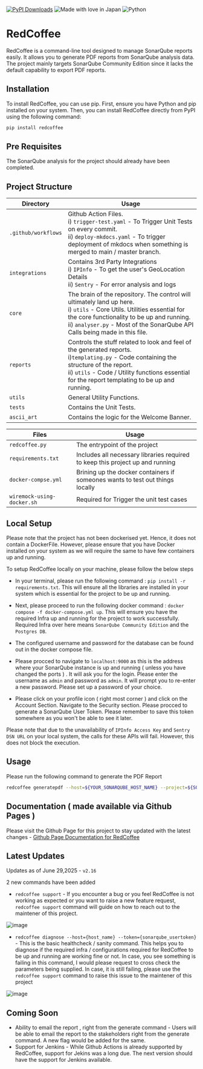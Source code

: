 [![PyPI Downloads](https://static.pepy.tech/badge/redcoffee)](https://pepy.tech/projects/redcoffee) ![Made with love in Japan](https://madewithlove.now.sh/jp?heart=true) ![Python](https://camo.githubusercontent.com/07858da9ad3cd19f1e10777508bf1b5470f22f8eb0b3ceaa425e2ff85461e30e/68747470733a2f2f696d672e736869656c64732e696f2f62616467652f507974686f6e2d3337373641423f7374796c653d666f722d7468652d6261646765266c6f676f3d707974686f6e266c6f676f436f6c6f723d7768697465) 

# RedCoffee

RedCoffee is a command-line tool designed to manage SonarQube reports easily. It allows you to generate PDF reports from SonarQube analysis data. The project mainly targets SonarQube Community Edition since it lacks the default capability to export PDF reports.

## Installation

To install RedCoffee, you can use pip. First, ensure you have Python and pip installed on your system. Then, you can install RedCoffee directly from PyPI using the following command:

```bash
pip install redcoffee
```

## Pre Requisites

The SonarQube analysis for the project should already have been completed.

## Project Structure

Directory               | Usage                                    |
------------------------|------------------------------------------|
`.github/workflows`       | Github Action Files. <br> i) `trigger-test.yaml` - To Trigger Unit Tests on every commit. <br> ii) `deploy-mkdocs.yaml` - To trigger deployment of mkdocs when something is merged to main / master branch. |
`integrations`            | Contains 3rd Party Integrations <br> i) `IPInfo` - To get the user's GeoLocation Details <br> ii) `Sentry` - For error analysis and logs |
`core`                    | The brain of the repository. The control will ultimately land up here. <br> i) `utils` - Core Utils. Utilities essential for the core functionality to be up and running. <br> ii) `analyser.py` - Most of the SonarQube API Calls being made in this file. |
`reports`                 | Controls the stuff related to look and feel of the generated reports. <br> i)`templating.py` - Code containing the structure of the report. <br> ii) `utils` - Code / Utility functions  essential for the report templating to be up and running. |
`utils`                   | General Utility Functions. 
`tests`                   | Contains the Unit Tests. |
`ascii_art`               | Contains the logic for the Welcome Banner. |

Files                     |    Usage                             |
--------------------------|---------------------------------------|
`redcoffee.py`            | The entrypoint of the project         |
`requirements.txt`        | Includes all necessary libraries required to keep this project up and running |
`docker-compse.yml`       | Brining up the docker containers if someones wants to test out things locally |
`wiremock-using-docker.sh`| Required for Trigger the unit test cases |


## Local Setup

Please note that the project has not been dockerised yet. Hence, it does not contain a DockerFile. However, please ensure that you have Docker installed on your system as we will require the same to have few containers up and running.

To setup RedCoffee locally on your machine, please follow the below steps

* In your terminal, please run the following command : `pip install -r requirements.txt`. This will ensure all the libraries are installed in your system which is essential for the project to be up and running.

* Next, please proceed to run the following docker command : `docker compose -f docker-compose.yml up`. This will ensure you have the required Infra up and running for the project to work successfully. Required Infra over here means `SonarQube Community Edition` and the `Postgres DB`.

* The configured username and password for the database can be found out in the docker compose file.

* Please procced to navigate to `localhost:9000` as this is the address where your SonarQube instance is up and running ( unless you have changed the ports ) . It will ask you for the login. Please enter the username as `admin` and password as `admin`. It will prompt you to re-enter a new password. Please set up a password of your choice.

* Please click on your profile icon ( right most corner ) and click on the Account Section. Navigate to the Security section. Please procced to generate a SonarQube User Token. Please remember to save this token somewhere as you won't be able to see it later.

Please note that due to the unavailability of `IPInfo Access Key` and `Sentry DSN URL` on your local system, the calls for these APIs will fail. However, this does not block the execution.

## Usage

Please run the following command to generate the PDF Report

```bash
redcoffee generatepdf --host=${YOUR_SONARQUBE_HOST_NAME} --project=${SONARQUBE_PROJECT_KEY} --path=${PATH WHERE PDF FILE IS TO BE STORED} --token=${SONARQUBE_USER_TOKEN}
```


## Documentation ( made available via Github Pages )

Please visit the Github Page for this project to stay updated with the latest changes - [Github Page Documentation for RedCoffee](https://anubhav9.github.io/RedCoffee)

## Latest Updates

Updates as of June 29,2025 - `v2.16`

2 new commands have been added

* `redcoffee support` - If you encounter a bug or you feel RedCoffee is not working as expected or you want to raise a new feature request, `redcoffee support` command will guide on how to reach out to the maintener of this project.

![image](https://github.com/user-attachments/assets/019f262e-9527-499e-a05b-1b62f70ba135)

* `redcoffee diagnose --host={host_name} --token={sonarqube_usertoken} ` - This is the basic healthcheck / sanity command. This helps you to diagnose if the required infra / configurations required for RedCoffee to be up and running are working fine or not. In case, you see something is failing in this command, I would please request to cross check the parameters being supplied. In case, it is still failing, please use the `redcoffee support` command to raise this issue to the maintener of this project
  
![image](https://github.com/user-attachments/assets/340d8095-c530-4cb8-a1b0-6de5a22bb14f)

## Coming Soon

* Ability to email the report , right from the generate command - Users will be able to email the report to the stakeholders right from the generate command. A new flag would be added for the same.
* Support for Jenkins - While Github Actions is already supported by RedCoffee, support for Jekins was a long due. The next version should have the support for Jenkins available.



